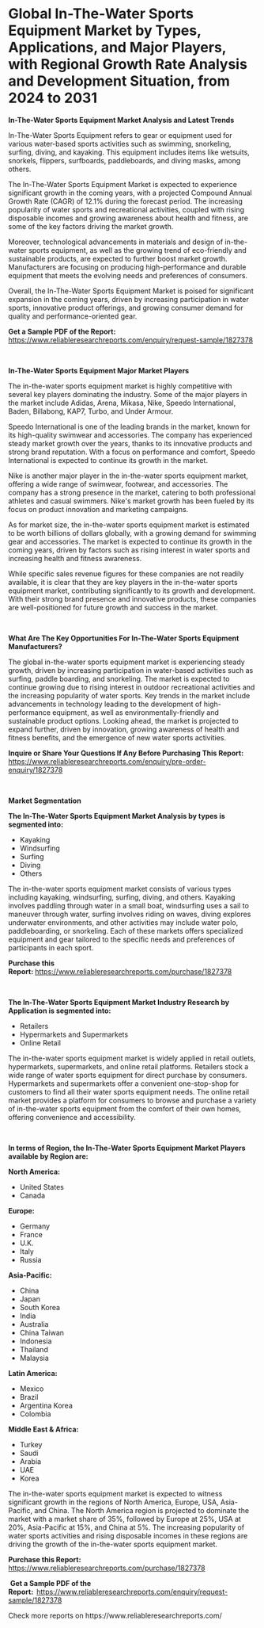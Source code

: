 <p><h1>Global In-The-Water Sports Equipment Market by Types, Applications, and Major Players, with Regional Growth Rate Analysis and Development Situation, from 2024 to 2031</h1></p><p><strong>In-The-Water Sports Equipment Market Analysis and Latest Trends</strong></p>
<p><p>In-The-Water Sports Equipment refers to gear or equipment used for various water-based sports activities such as swimming, snorkeling, surfing, diving, and kayaking. This equipment includes items like wetsuits, snorkels, flippers, surfboards, paddleboards, and diving masks, among others.</p><p>The In-The-Water Sports Equipment Market is expected to experience significant growth in the coming years, with a projected Compound Annual Growth Rate (CAGR) of 12.1% during the forecast period. The increasing popularity of water sports and recreational activities, coupled with rising disposable incomes and growing awareness about health and fitness, are some of the key factors driving the market growth.</p><p>Moreover, technological advancements in materials and design of in-the-water sports equipment, as well as the growing trend of eco-friendly and sustainable products, are expected to further boost market growth. Manufacturers are focusing on producing high-performance and durable equipment that meets the evolving needs and preferences of consumers.</p><p>Overall, the In-The-Water Sports Equipment Market is poised for significant expansion in the coming years, driven by increasing participation in water sports, innovative product offerings, and growing consumer demand for quality and performance-oriented gear.</p></p>
<p><strong>Get a Sample PDF of the Report:&nbsp;</strong> <a href="https://www.reliableresearchreports.com/enquiry/request-sample/1827378">https://www.reliableresearchreports.com/enquiry/request-sample/1827378</a></p>
<p>&nbsp;</p>
<p><strong>In-The-Water Sports Equipment Major Market Players</strong></p>
<p><p>The in-the-water sports equipment market is highly competitive with several key players dominating the industry. Some of the major players in the market include Adidas, Arena, Mikasa, Nike, Speedo International, Baden, Billabong, KAP7, Turbo, and Under Armour.</p><p>Speedo International is one of the leading brands in the market, known for its high-quality swimwear and accessories. The company has experienced steady market growth over the years, thanks to its innovative products and strong brand reputation. With a focus on performance and comfort, Speedo International is expected to continue its growth in the market.</p><p>Nike is another major player in the in-the-water sports equipment market, offering a wide range of swimwear, footwear, and accessories. The company has a strong presence in the market, catering to both professional athletes and casual swimmers. Nike's market growth has been fueled by its focus on product innovation and marketing campaigns.</p><p>As for market size, the in-the-water sports equipment market is estimated to be worth billions of dollars globally, with a growing demand for swimming gear and accessories. The market is expected to continue its growth in the coming years, driven by factors such as rising interest in water sports and increasing health and fitness awareness.</p><p>While specific sales revenue figures for these companies are not readily available, it is clear that they are key players in the in-the-water sports equipment market, contributing significantly to its growth and development. With their strong brand presence and innovative products, these companies are well-positioned for future growth and success in the market.</p></p>
<p>&nbsp;</p>
<p><strong>What Are The Key Opportunities For In-The-Water Sports Equipment Manufacturers?</strong></p>
<p><p>The global in-the-water sports equipment market is experiencing steady growth, driven by increasing participation in water-based activities such as surfing, paddle boarding, and snorkeling. The market is expected to continue growing due to rising interest in outdoor recreational activities and the increasing popularity of water sports. Key trends in the market include advancements in technology leading to the development of high-performance equipment, as well as environmentally-friendly and sustainable product options. Looking ahead, the market is projected to expand further, driven by innovation, growing awareness of health and fitness benefits, and the emergence of new water sports activities.</p></p>
<p><strong>Inquire or Share Your Questions If Any Before Purchasing This Report:</strong> <a href="https://www.reliableresearchreports.com/enquiry/pre-order-enquiry/1827378">https://www.reliableresearchreports.com/enquiry/pre-order-enquiry/1827378</a></p>
<p>&nbsp;</p>
<p><strong>Market Segmentation</strong></p>
<p><strong>The In-The-Water Sports Equipment Market Analysis by types is segmented into:</strong></p>
<p><ul><li>Kayaking</li><li>Windsurfing</li><li>Surfing</li><li>Diving</li><li>Others</li></ul></p>
<p><p>The in-the-water sports equipment market consists of various types including kayaking, windsurfing, surfing, diving, and others. Kayaking involves paddling through water in a small boat, windsurfing uses a sail to maneuver through water, surfing involves riding on waves, diving explores underwater environments, and other activities may include water polo, paddleboarding, or snorkeling. Each of these markets offers specialized equipment and gear tailored to the specific needs and preferences of participants in each sport.</p></p>
<p><strong>Purchase this Report:&nbsp;</strong><a href="https://www.reliableresearchreports.com/purchase/1827378">https://www.reliableresearchreports.com/purchase/1827378</a></p>
<p>&nbsp;</p>
<p><strong>The In-The-Water Sports Equipment Market Industry Research by Application is segmented into:</strong></p>
<p><ul><li>Retailers</li><li>Hypermarkets and Supermarkets</li><li>Online Retail</li></ul></p>
<p><p>The in-the-water sports equipment market is widely applied in retail outlets, hypermarkets, supermarkets, and online retail platforms. Retailers stock a wide range of water sports equipment for direct purchase by consumers. Hypermarkets and supermarkets offer a convenient one-stop-shop for customers to find all their water sports equipment needs. The online retail market provides a platform for consumers to browse and purchase a variety of in-the-water sports equipment from the comfort of their own homes, offering convenience and accessibility.</p></p>
<p>&nbsp;</p>
<p><strong>In terms of Region, the In-The-Water Sports Equipment Market Players available by Region are:</strong></p>
<p>
    <p> <strong> North America: </strong>
        <ul>
            <li>United States</li>
            <li>Canada</li>
        </ul>
        </p> 
    <p> <strong> Europe: </strong>
        <ul>
            <li>Germany</li>
            <li>France</li>
            <li>U.K.</li>
            <li>Italy</li>
            <li>Russia</li>
        </ul>
        </p> 
    <p> <strong> Asia-Pacific: </strong>
        <ul>
            <li>China</li>
            <li>Japan</li>
            <li>South Korea</li>
            <li>India</li>
            <li>Australia</li>
            <li>China Taiwan</li>
            <li>Indonesia</li>
            <li>Thailand</li>
            <li>Malaysia</li>
        </ul>
        </p> 
    <p> <strong> Latin America: </strong>
        <ul>
            <li>Mexico</li>
            <li>Brazil</li>
            <li>Argentina Korea</li>
            <li>Colombia</li>
        </ul>
        </p> 
    <p> <strong> Middle East & Africa: </strong>
        <ul>
            <li>Turkey</li>
            <li>Saudi</li>
            <li>Arabia</li>
            <li>UAE</li>
            <li>Korea</li>
        </ul>
    </p>
    </p>
<p><p>The in-the-water sports equipment market is expected to witness significant growth in the regions of North America, Europe, USA, Asia-Pacific, and China. The North America region is projected to dominate the market with a market share of 35%, followed by Europe at 25%, USA at 20%, Asia-Pacific at 15%, and China at 5%. The increasing popularity of water sports activities and rising disposable incomes in these regions are driving the growth of the in-the-water sports equipment market.</p></p>
<p><strong>Purchase this Report: </strong><a href="https://www.reliableresearchreports.com/purchase/1827378">https://www.reliableresearchreports.com/purchase/1827378</a></p>
<p>&nbsp;<strong>Get a Sample PDF of the Report:&nbsp;&nbsp;</strong><a href="https://www.reliableresearchreports.com/enquiry/request-sample/1827378">https://www.reliableresearchreports.com/enquiry/request-sample/1827378</a></p>
<p><strong></strong></p>
<p>Check more reports on https://www.reliableresearchreports.com/</p>